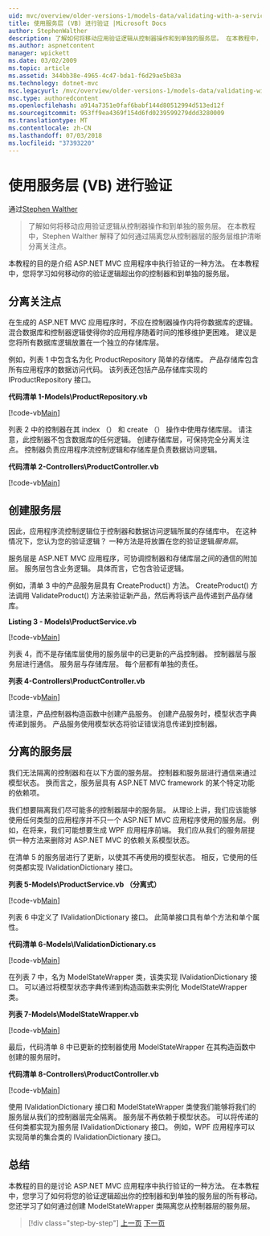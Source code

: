 ```yaml
---
uid: mvc/overview/older-versions-1/models-data/validating-with-a-service-layer-vb
title: 使用服务层 (VB) 进行验证 |Microsoft Docs
author: StephenWalther
description: 了解如何将移动应用验证逻辑从控制器操作和到单独的服务层。 在本教程中，Stephen Walther 解释了如何在...
ms.author: aspnetcontent
manager: wpickett
ms.date: 03/02/2009
ms.topic: article
ms.assetid: 344bb38e-4965-4c47-bda1-f6d29ae5b83a
ms.technology: dotnet-mvc
msc.legacyurl: /mvc/overview/older-versions-1/models-data/validating-with-a-service-layer-vb
msc.type: authoredcontent
ms.openlocfilehash: a914a7351e0faf6babf144d80512994d513ed12f
ms.sourcegitcommit: 953ff9ea4369f154d6fd0239599279ddd3280009
ms.translationtype: MT
ms.contentlocale: zh-CN
ms.lasthandoff: 07/03/2018
ms.locfileid: "37393220"
---
```

<a name="validating-with-a-service-layer-vb"></a>使用服务层 (VB) 进行验证
====================
通过[Stephen Walther](https://github.com/StephenWalther)

> 了解如何将移动应用验证逻辑从控制器操作和到单独的服务层。 在本教程中，Stephen Walther 解释了如何通过隔离您从控制器层的服务层维护清晰分离关注点。


本教程的目的是介绍 ASP.NET MVC 应用程序中执行验证的一种方法。 在本教程中，您将学习如何移动你的验证逻辑超出你的控制器和到单独的服务层。

## <a name="separating-concerns"></a>分离关注点

在生成的 ASP.NET MVC 应用程序时，不应在控制器操作内将你数据库的逻辑。 混合数据库和控制器逻辑使得你的应用程序随着时间的推移维护更困难。 建议是您将所有数据库逻辑放置在一个独立的存储库层。

例如，列表 1 中包含名为化 ProductRepository 简单的存储库。 产品存储库包含所有应用程序的数据访问代码。 该列表还包括产品存储库实现的 IProductRepository 接口。

**代码清单 1-Models\ProductRepository.vb**

[!code-vb[Main](validating-with-a-service-layer-vb/samples/sample1.vb)]

列表 2 中的控制器在其 index （） 和 create （） 操作中使用存储库层。 请注意，此控制器不包含数据库的任何逻辑。 创建存储库层，可保持完全分离关注点。 控制器负责应用程序流控制逻辑和存储库是负责数据访问逻辑。

**代码清单 2-Controllers\ProductController.vb**

[!code-vb[Main](validating-with-a-service-layer-vb/samples/sample2.vb)]

## <a name="creating-a-service-layer"></a>创建服务层

因此，应用程序流控制逻辑位于控制器和数据访问逻辑所属的存储库中。 在这种情况下，您认为您的验证逻辑？ 一种方法是将放置在您的验证逻辑*服务层*。

服务层是 ASP.NET MVC 应用程序，可协调控制器和存储库层之间的通信的附加层。 服务层包含业务逻辑。 具体而言，它包含验证逻辑。

例如，清单 3 中的产品服务层具有 CreateProduct() 方法。 CreateProduct() 方法调用 ValidateProduct() 方法来验证新产品，然后再将该产品传递到产品存储库。

**Listing 3 - Models\ProductService.vb**

[!code-vb[Main](validating-with-a-service-layer-vb/samples/sample3.vb)]

列表 4，而不是存储库层使用的服务层中的已更新的产品控制器。 控制器层与服务层进行通信。 服务层与存储库层。 每个层都有单独的责任。

**列表 4-Controllers\ProductController.vb**

[!code-vb[Main](validating-with-a-service-layer-vb/samples/sample4.vb)]

请注意，产品控制器构造函数中创建产品服务。 创建产品服务时，模型状态字典传递到服务。 产品服务使用模型状态将验证错误消息传递到控制器。

## <a name="decoupling-the-service-layer"></a>分离的服务层

我们无法隔离的控制器和在以下方面的服务层。 控制器和服务层进行通信来通过模型状态。 换而言之，服务层具有 ASP.NET MVC framework 的某个特定功能的依赖项。

我们想要隔离我们尽可能多的控制器层中的服务层。 从理论上讲，我们应该能够使用任何类型的应用程序并不只一个 ASP.NET MVC 应用程序使用的服务层。 例如，在将来，我们可能想要生成 WPF 应用程序前端。 我们应从我们的服务层提供一种方法来删除对 ASP.NET MVC 的依赖关系模型状态。

在清单 5 的服务层进行了更新，以使其不再使用的模型状态。 相反，它使用的任何类都实现 IValidationDictionary 接口。

**列表 5-Models\ProductService.vb （分离式）**

[!code-vb[Main](validating-with-a-service-layer-vb/samples/sample5.vb)]

列表 6 中定义了 IValidationDictionary 接口。 此简单接口具有单个方法和单个属性。

**代码清单 6-Models\IValidationDictionary.cs**

[!code-vb[Main](validating-with-a-service-layer-vb/samples/sample6.vb)]

在列表 7 中，名为 ModelStateWrapper 类，该类实现 IValidationDictionary 接口。 可以通过将模型状态字典传递到构造函数来实例化 ModelStateWrapper 类。

**列表 7-Models\ModelStateWrapper.vb**

[!code-vb[Main](validating-with-a-service-layer-vb/samples/sample7.vb)]

最后，代码清单 8 中已更新的控制器使用 ModelStateWrapper 在其构造函数中创建的服务层时。

**代码清单 8-Controllers\ProductController.vb**

[!code-vb[Main](validating-with-a-service-layer-vb/samples/sample8.vb)]

使用 IValidationDictionary 接口和 ModelStateWrapper 类使我们能够将我们的服务层从我们的控制器层完全隔离。 服务层不再依赖于模型状态。 可以将传递的任何类都实现为服务层 IValidationDictionary 接口。 例如，WPF 应用程序可以实现简单的集合类的 IValidationDictionary 接口。

## <a name="summary"></a>总结

本教程的目的是讨论 ASP.NET MVC 应用程序中执行验证的一种方法。 在本教程中，您学习了如何将您的验证逻辑超出你的控制器和到单独的服务层的所有移动。 您还学习了如何通过创建 ModelStateWrapper 类隔离您从控制器层的服务层。

> [!div class="step-by-step"]
> [上一页](validating-with-the-idataerrorinfo-interface-vb.md)
> [下一页](validation-with-the-data-annotation-validators-vb.md)
